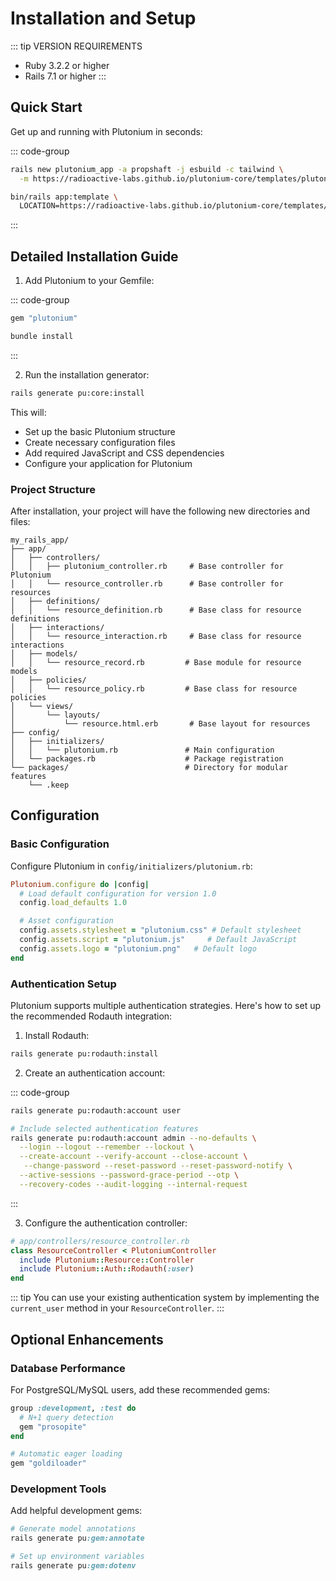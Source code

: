 # Installation and Setup

::: tip VERSION REQUIREMENTS
- Ruby 3.2.2 or higher
- Rails 7.1 or higher
:::

## Quick Start

Get up and running with Plutonium in seconds:

::: code-group
```bash [New App]
rails new plutonium_app -a propshaft -j esbuild -c tailwind \
  -m https://radioactive-labs.github.io/plutonium-core/templates/plutonium.rb
```

```bash [Existing App]
bin/rails app:template \
  LOCATION=https://radioactive-labs.github.io/plutonium-core/templates/base.rb
```
:::

## Detailed Installation Guide

1. Add Plutonium to your Gemfile:

::: code-group
```ruby [Gemfile]
gem "plutonium"
```

```bash [Terminal]
bundle install
```
:::

2. Run the installation generator:

```bash
rails generate pu:core:install
```

This will:
- Set up the basic Plutonium structure
- Create necessary configuration files
- Add required JavaScript and CSS dependencies
- Configure your application for Plutonium

### Project Structure

After installation, your project will have the following new directories and files:

```
my_rails_app/
├── app/
│   ├── controllers/
│   │   ├── plutonium_controller.rb     # Base controller for Plutonium
│   │   └── resource_controller.rb      # Base controller for resources
│   ├── definitions/
│   │   └── resource_definition.rb      # Base class for resource definitions
│   ├── interactions/
│   │   └── resource_interaction.rb     # Base class for resource interactions
│   ├── models/
│   │   └── resource_record.rb         # Base module for resource models
│   ├── policies/
│   │   └── resource_policy.rb         # Base class for resource policies
│   └── views/
│       └── layouts/
│           └── resource.html.erb       # Base layout for resources
├── config/
│   ├── initializers/
│   │   └── plutonium.rb               # Main configuration
│   └── packages.rb                    # Package registration
└── packages/                          # Directory for modular features
    └── .keep
```

## Configuration

### Basic Configuration

Configure Plutonium in `config/initializers/plutonium.rb`:

```ruby
Plutonium.configure do |config|
  # Load default configuration for version 1.0
  config.load_defaults 1.0

  # Asset configuration
  config.assets.stylesheet = "plutonium.css" # Default stylesheet
  config.assets.script = "plutonium.js"     # Default JavaScript
  config.assets.logo = "plutonium.png"   # Default logo
end
```

### Authentication Setup

Plutonium supports multiple authentication strategies. Here's how to set up the recommended Rodauth integration:

1. Install Rodauth:

```bash
rails generate pu:rodauth:install
```

2. Create an authentication account:

::: code-group
```bash [Basic Setup]
rails generate pu:rodauth:account user
```

```bash [Custom Setup]
# Include selected authentication features
rails generate pu:rodauth:account admin --no-defaults \
  --login --logout --remember --lockout \
  --create-account --verify-account --close-account \
   --change-password --reset-password --reset-password-notify \
  --active-sessions --password-grace-period --otp \
  --recovery-codes --audit-logging --internal-request
```
:::

3. Configure the authentication controller:

```ruby
# app/controllers/resource_controller.rb
class ResourceController < PlutoniumController
  include Plutonium::Resource::Controller
  include Plutonium::Auth::Rodauth(:user)
end
```

::: tip
You can use your existing authentication system by implementing the `current_user` method in your `ResourceController`.
:::

<!--
## Asset Pipeline Setup

### JavaScript Setup


Plutonium uses modern JavaScript features. Here's how to set it up:

1. Install required npm packages:

::: code-group
```bash [importmap]
bin/importmap pin @radioactive-labs/plutonium
```

```bash [esbuild]
npm install @radioactive-labs/plutonium
```
:::


2. Configure JavaScript:

::: code-group
```js [app/javascript/controllers/index.js]
import { application } from "controllers/application"
import { registerControllers } from "@radioactive-labs/plutonium" // [!code ++]
registerControllers(application) // [!code ++]
```

```js [app/javascript/application.js]
import "@hotwired/turbo-rails"
import "controllers"
```
:::

### CSS Setup

Plutonium uses Tailwind CSS. Configure it in your `tailwind.config.js`:

```js
const defaultTheme = require('tailwindcss/defaultTheme')

module.exports = {
  content: [
    './app/views/**/*.erb',
    './app/helpers/**/*.rb',
    './app/javascript/**/*.js',
    './app/components/**/*.{erb,rb}',
    './node_modules/@radioactive-labs/plutonium/**/*.{js,ts}'
  ],
  theme: {
    extend: {
      fontFamily: {
        sans: ['Inter var', ...defaultTheme.fontFamily.sans],
      },
    },
  },
  plugins: [
    require('@tailwindcss/forms'),
    require('flowbite/plugin')
  ],
}
```
-->

## Optional Enhancements

### Database Performance

For PostgreSQL/MySQL users, add these recommended gems:

```ruby
group :development, :test do
  # N+1 query detection
  gem "prosopite"
end

# Automatic eager loading
gem "goldiloader"
```

### Development Tools

Add helpful development gems:

```ruby
# Generate model annotations
rails generate pu:gem:annotate

# Set up environment variables
rails generate pu:gem:dotenv
```

<!--
## Verification

Verify your installation:

```bash
# Start your Rails server
rails server

# Check your logs for any warnings or errors
tail -f log/development.log

# Generate and test a sample resource
rails generate pu:res:scaffold Post title:string content:text
```

Visit `http://localhost:3000/posts` to verify everything is working.
-->

<!--
::: tip Next Steps
Now that you have Plutonium installed and configured, you're ready to:
1. [Create your first resource](/guide/resources/creating-resources)
2. [Set up your first package](/guide/packages/creating-packages)
3. [Configure authorization](/guide/authorization/basic-setup)
:::
-->

<!--
### Getting Help

If you run into issues:

1. Check the [FAQ](/guide/faq)
2. Search [GitHub Issues](https://github.com/radioactive-labs/plutonium-core/issues)
3. Join our [Discord Community](https://discord.gg/plutonium)
4. Create a new [GitHub Issue](https://github.com/radioactive-labs/plutonium-core/issues/new)
-->
